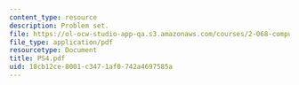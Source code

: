 ```yaml
---
content_type: resource
description: Problem set.
file: https://ol-ocw-studio-app-qa.s3.amazonaws.com/courses/2-068-computational-ocean-acoustics-13-853-spring-2003/18cb12ce8001c3471af0742a4697585a_PS4.pdf
file_type: application/pdf
resourcetype: Document
title: PS4.pdf
uid: 18cb12ce-8001-c347-1af0-742a4697585a
---
```

